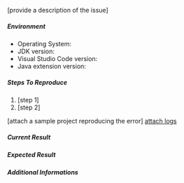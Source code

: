 [provide a description of the issue]

##### Environment
- Operating System:
- JDK version:
- Visual Studio Code version:
- Java extension version:

##### Steps To Reproduce
1. [step 1]
2. [step 2]

[attach a sample project reproducing the error]
[attach logs](https://github.com/redhat-developer/vscode-java/wiki/Troubleshooting#enable-logging)

##### Current Result

##### Expected Result

##### Additional Informations
